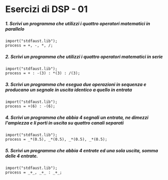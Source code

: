# Esercizi di DSP - 01

##### 1. Scrivi un programma che utilizzi i quattro operatori matematici in parallelo

```
import("stdfaust.lib");
process = +, -, *, /; 
```

##### 2. Scrivi un programma che utilizzi i quattro operatori matematici in serie

```
import("stdfaust.lib");
process = + : -(3) : *(3) : /(3);
```

##### 3. Scrivi un programma che esegua due operazioni in sequenza e producano un segnale in uscita identico a quello in entrata

```
import("stdfaust.lib");
process = +(6) : -(6);
```

##### 4. Scrivi un programma che abbia 4 segnali un entrata, ne dimezzi l'ampiezza e li porti in uscita su quattro canali separati

```
import("stdfaust.lib");
process = _*(0.5), _*(0.5), _*(0.5), _*(0.5);
```

##### 5. Scrivi un programma che abbia 4 entrate ed una sola uscita, somma delle 4 entrate.

```
import("stdfaust.lib");
process = _+_, _+_ : _+_;
```
